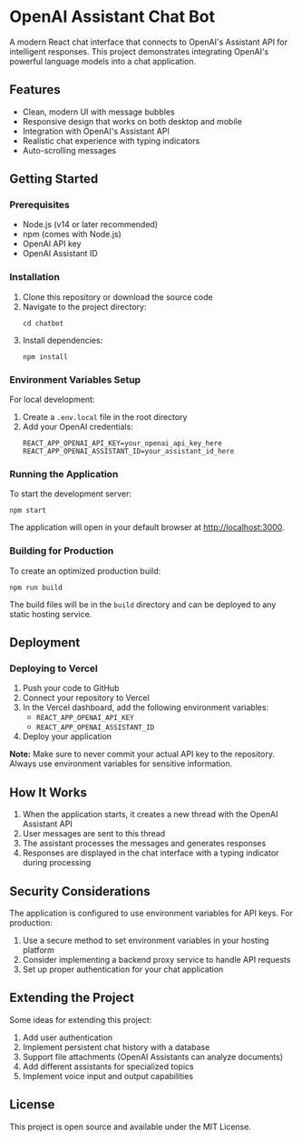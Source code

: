 # OpenAI Assistant Chat Bot

A modern React chat interface that connects to OpenAI's Assistant API for intelligent responses. This project demonstrates integrating OpenAI's powerful language models into a chat application.

## Features

- Clean, modern UI with message bubbles
- Responsive design that works on both desktop and mobile
- Integration with OpenAI's Assistant API
- Realistic chat experience with typing indicators
- Auto-scrolling messages

## Getting Started

### Prerequisites

- Node.js (v14 or later recommended)
- npm (comes with Node.js)
- OpenAI API key
- OpenAI Assistant ID

### Installation

1. Clone this repository or download the source code
2. Navigate to the project directory:
   ```
   cd chatbot
   ```
3. Install dependencies:
   ```
   npm install
   ```

### Environment Variables Setup

For local development:
1. Create a `.env.local` file in the root directory
2. Add your OpenAI credentials:
   ```
   REACT_APP_OPENAI_API_KEY=your_openai_api_key_here
   REACT_APP_OPENAI_ASSISTANT_ID=your_assistant_id_here
   ```

### Running the Application

To start the development server:

```
npm start
```

The application will open in your default browser at [http://localhost:3000](http://localhost:3000).

### Building for Production

To create an optimized production build:

```
npm run build
```

The build files will be in the `build` directory and can be deployed to any static hosting service.

## Deployment

### Deploying to Vercel

1. Push your code to GitHub
2. Connect your repository to Vercel
3. In the Vercel dashboard, add the following environment variables:
   - `REACT_APP_OPENAI_API_KEY`
   - `REACT_APP_OPENAI_ASSISTANT_ID`
4. Deploy your application

**Note:** Make sure to never commit your actual API key to the repository. Always use environment variables for sensitive information.

## How It Works

1. When the application starts, it creates a new thread with the OpenAI Assistant API
2. User messages are sent to this thread
3. The assistant processes the messages and generates responses
4. Responses are displayed in the chat interface with a typing indicator during processing

## Security Considerations

The application is configured to use environment variables for API keys. For production:

1. Use a secure method to set environment variables in your hosting platform
2. Consider implementing a backend proxy service to handle API requests
3. Set up proper authentication for your chat application

## Extending the Project

Some ideas for extending this project:

1. Add user authentication
2. Implement persistent chat history with a database
3. Support file attachments (OpenAI Assistants can analyze documents)
4. Add different assistants for specialized topics
5. Implement voice input and output capabilities

## License

This project is open source and available under the MIT License.
